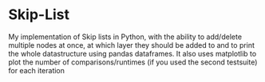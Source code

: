 # Skip-List
My implementation of Skip lists in Python, with the ability to add/delete multiple nodes at once, at which layer they should be added to and to print the whole datastructure using pandas dataframes. It also uses matplotlib to plot the number of comparisons/runtimes (if you used the second testsuite) for each iteration
